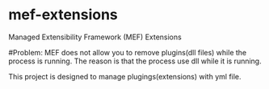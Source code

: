 # mef-extensions
Managed Extensibility Framework (MEF) Extensions

#Problem:
MEF does not allow you to remove plugins(dll files) while the process is running. The reason is that the process use dll while it is running. 

This project is designed to manage plugings(extensions) with yml file.
